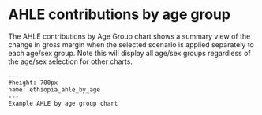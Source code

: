 # AHLE contributions by age group
<p>
The AHLE contributions by Age Group chart shows a summary view of the change in gross margin when the selected scenario is applied separately to each age/sex group. Note this will display all age/sex groups regardless of the age/sex selection for other charts.
</p>

```{figure} ../Images/ethiopia_ahle_by_age.png
---
#height: 700px
name: ethiopia_ahle_by_age
---
Example AHLE by age group chart
```
